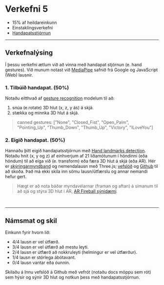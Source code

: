# Verkefni 5 
- 15% af heildareinkunn
- Einstaklingsverkefni 
- [Handapatsstjórnun](https://github.com/GunnarThorunnarson/FORR3FV05EU/wiki/Handapatsstj%C3%B3rnun)

---

## Verkefnalýsing

Í þessu verkefni ætlum við að vinna með handapat stjórnun (e. hand gestures). Við munum notast við  [MediaPipe](https://developers.google.com/mediapipe/solutions/vision/gesture_recognizer#get_started) safnið frá Google og JavaScript (Web) lausnir.


### 1. Tilbúið handapat. (**50%**)
Notaðu eitthvað af [gesture recognition](https://developers.google.com/mediapipe/solutions/vision/gesture_recognizer) modelum til að: 
   1. snúa (e.rotate) 3D hlut (x, z, y ás) á skjá.
   1. stækka og minnka 3D hlut á skjá.

> canned gestures: ["None", "Closed_Fist", "Open_Palm", "Pointing_Up", "Thumb_Down", "Thumb_Up", "Victory", "ILoveYou"]

### 2. Eigið handapat. (**50%**)
Hannaðu þitt eigið handapatsstjórnun með [Hand landmarks detection](https://developers.google.com/mediapipe/solutions/vision/hand_landmarker). Notaðu hnit (x, y og z) af einhverjum af 21 liðamótunum í höndinni (eða höndum) til að eiga við (e. transform) eða færa 3D hlut á skjá (eða AR). Hér er [skýringarmyndband](https://www.youtube.com/watch?v=hV5S4iQhNkI) og nemendalausn með Three.js; [vefslóð](https://gunnarthorunnarson.github.io/FORR3FV05EU/h23/v4/Kristofer/Part2-Krist%C3%B3fer/index.html) og [Github](https://github.com/GunnarThorunnarson/FORR3FV05EU/tree/master/docs/h23/v4/Kristofer/Part2-Krist%C3%B3fer) til að skoða. Það má ekki skila inn sömu lausn/útfærslu og annar nemandi hefur gert.
<br>

> Hægt er að nota báðar myndavélarnar (framan og aftan) á símanum til að sjá og stýra 3D hlut í AR, [AR Fireball sýnidæmi](https://github.com/bjornthor21/verk5-vidmot/blob/main/README.md#ar-fireball).

<br>

---

## Námsmat og skil
Einkunn fyrir hvorn lið: 
- 4/4 lausn er vel útfærð.
- 3/4 lausn er vel útfærð að mestu leyti.
- 2/4 lausn er útfærð að nokkruleyti (helmingur er vel útfærður).
- 1/4 lausn er stórlega ábótavant.
- 0/4 lausn vantar eða óunnin.

Skilaðu á Innu vefslóð á Github með vefrót (notaðu docs möppu sem rót) sem hýsir og sýnir 3D hlut og notkun þess með handapatsstjórnun.

